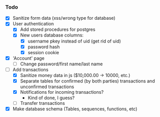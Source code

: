 ### Todo
- [x] Sanitize form data (xss/wrong type for database)
- [x] User authentication
    - [x] Add stored procedures for postgres
    - [x] New users database columns:
        - [x] username pkey instead of uid (get rid of uid)
        - [x] password hash
        - [x] session cookie
- [x] 'Account' page
    - [ ] Change password/first name/last name
- [ ] Add transactions 
    - [x] Sanitize money data in js ($10,000.00 -> 10000, etc.)
    - [x] Separate tables for confirmed (by both parties) transactions and unconfirmed transactions
    - [x] Notifications for incoming transactions?
    	- Kind of done, I guess?
    - [ ] Transfer transactions
- [x] Make database schema (Tables, sequences, functions, etc)
